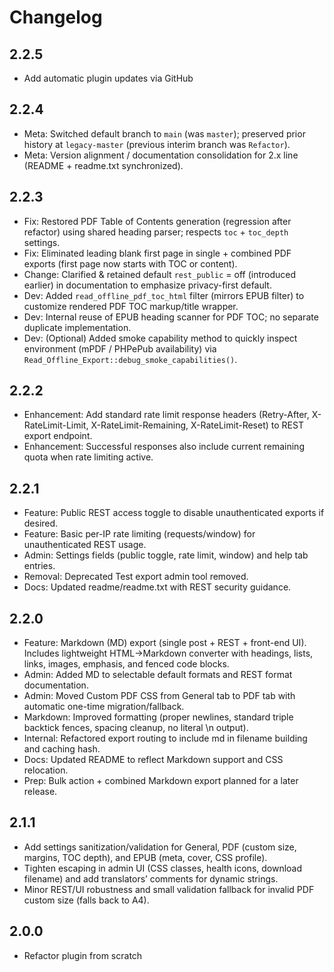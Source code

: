 # Changelog

## 2.2.5
- Add automatic plugin updates via GitHub

## 2.2.4
- Meta: Switched default branch to `main` (was `master`); preserved prior history at `legacy-master` (previous interim branch was `Refactor`).
- Meta: Version alignment / documentation consolidation for 2.x line (README + readme.txt synchronized).

## 2.2.3
- Fix: Restored PDF Table of Contents generation (regression after refactor) using shared heading parser; respects `toc` + `toc_depth` settings.
- Fix: Eliminated leading blank first page in single + combined PDF exports (first page now starts with TOC or content).
- Change: Clarified & retained default `rest_public` = off (introduced earlier) in documentation to emphasize privacy-first default.
- Dev: Added `read_offline_pdf_toc_html` filter (mirrors EPUB filter) to customize rendered PDF TOC markup/title wrapper.
- Dev: Internal reuse of EPUB heading scanner for PDF TOC; no separate duplicate implementation.
- Dev: (Optional) Added smoke capability method to quickly inspect environment (mPDF / PHPePub availability) via `Read_Offline_Export::debug_smoke_capabilities()`.

## 2.2.2
- Enhancement: Add standard rate limit response headers (Retry-After, X-RateLimit-Limit, X-RateLimit-Remaining, X-RateLimit-Reset) to REST export endpoint.
- Enhancement: Successful responses also include current remaining quota when rate limiting active.

## 2.2.1
- Feature: Public REST access toggle to disable unauthenticated exports if desired.
- Feature: Basic per-IP rate limiting (requests/window) for unauthenticated REST usage.
- Admin: Settings fields (public toggle, rate limit, window) and help tab entries.
- Removal: Deprecated Test export admin tool removed.
- Docs: Updated readme/readme.txt with REST security guidance.

## 2.2.0
- Feature: Markdown (MD) export (single post + REST + front-end UI). Includes lightweight HTML→Markdown converter with headings, lists, links, images, emphasis, and fenced code blocks.
- Admin: Added MD to selectable default formats and REST format documentation.
- Admin: Moved Custom PDF CSS from General tab to PDF tab with automatic one-time migration/fallback.
- Markdown: Improved formatting (proper newlines, standard triple backtick fences, spacing cleanup, no literal \n output).
- Internal: Refactored export routing to include md in filename building and caching hash.
- Docs: Updated README to reflect Markdown support and CSS relocation.
- Prep: Bulk action + combined Markdown export planned for a later release.

## 2.1.1
- Add settings sanitization/validation for General, PDF (custom size, margins, TOC depth), and EPUB (meta, cover, CSS profile).
- Tighten escaping in admin UI (CSS classes, health icons, download filename) and add translators’ comments for dynamic strings.
- Minor REST/UI robustness and small validation fallback for invalid PDF custom size (falls back to A4).

## 2.0.0 
- Refactor plugin from scratch
